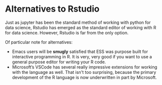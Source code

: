 # Alternatives to Rstudio 

Just as jupyter has been the standard method of working with python for data science, Rstudio has emerged as the standard editor of working with R for data science. However, Rstudio is far from the only option. 

Of particular note for alternatives: 

- Emacs users will be **smugly** satisfied that ESS was purpose built for interactive programming in R. It is very, very good if you want to use a general purpose editor for writing your R code. 
- Microsoft’s VSCode has several really impressive extensions for working with the language as well. That isn't too surprising, because the primary development of the R language is now underwritten in part by Microsoft.  

